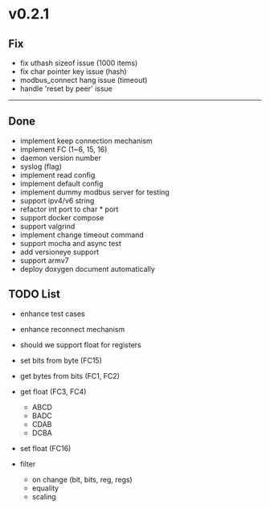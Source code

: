 # v0.2.1

## Fix
- fix uthash sizeof issue (1000 items)
- fix char pointer key issue (hash)
- modbus_connect hang issue (timeout)
- handle 'reset by peer' issue 

---

## Done
- implement keep connection mechanism 
- implement FC (1~6, 15, 16)
- daemon version number
- syslog (flag)
- implement read config
- implement default config
- implement dummy modbus server for testing
- support ipv4/v6 string
- refactor int port to char * port
- support docker compose
- support valgrind
- implement change timeout command
- support mocha and async test
- add versioneye support
- support armv7
- deploy doxygen document automatically

## TODO List
- enhance test cases
- enhance reconnect mechanism
- should we support float for registers

- set bits from byte (FC15)
- get bytes from bits (FC1, FC2)
- get float (FC3, FC4)
    - ABCD
    - BADC
    - CDAB
    - DCBA
- set float (FC16)
- filter
    - on change (bit, bits, reg, regs)
    - equality
    - scaling

